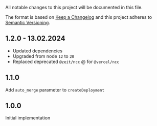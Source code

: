 All notable changes to this project will be documented in this file.

The format is based on [Keep a Changelog](http://keepachangelog.com/)
and this project adheres to [Semantic Versioning](http://semver.org/).

## 1.2.0 - 13.02.2024

- Updated dependencies
- Upgraded from node `12` to `20`
- Replaced deprecated `@zeit/ncc` @ for `@vercel/ncc`

## 1.1.0

Add `auto_merge` parameter to `createDeployment`

## 1.0.0

Initial implementation

